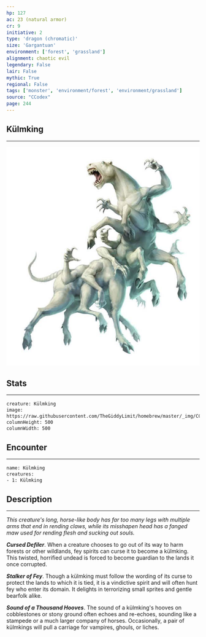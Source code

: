 ```yaml
---
hp: 127
ac: 23 (natural armor)
cr: 9
initiative: 2
type: 'dragon (chromatic)'    
size: 'Gargantuan'
environment: ['forest', 'grassland']
alignment: chaotic evil
legendary: False
lair: False
mythic: True
regional: False
tags: ['monster', 'environment/forest', 'environment/grassland']
source: "CCodex"
page: 244
---
```


## Külmking
---

![|600](https://raw.githubusercontent.com/TheGiddyLimit/homebrew/master/_img/CCodex/Klmking.jpg)

## Stats
---

```statblock
creature: Külmking
image: https://raw.githubusercontent.com/TheGiddyLimit/homebrew/master/_img/CCodex/klmking_token.png
columnHeight: 500
columnWidth: 500
```

## Encounter
---

```encounter-table
name: Külmking
creatures:
- 1: Külmking
```

## Description
---
_This creature's long, horse-like body has far too many legs with multiple arms that end in rending claws, while its misshapen head has a fanged maw used for rending flesh and sucking out souls._

**_Cursed Defiler_**. When a creature chooses to go out of its way to harm forests or other wildlands, fey spirits can curse it to become a külmking. This twisted, horrified undead is forced to become guardian to the lands it once corrupted.

**_Stalker of Fey_**. Though a külmking must follow the wording of its curse to protect the lands to which it is tied, it is a vindictive spirit and will often hunt fey who enter its domain. It delights in terrorizing small sprites and gentle bearfolk alike.

**_Sound of a Thousand Hooves_**. The sound of a külmking's hooves on cobblestones or stony ground often echoes and re-echoes, sounding like a stampede or a much larger company of horses. Occasionally, a pair of külmkings will pull a carriage for vampires, ghouls, or liches.






